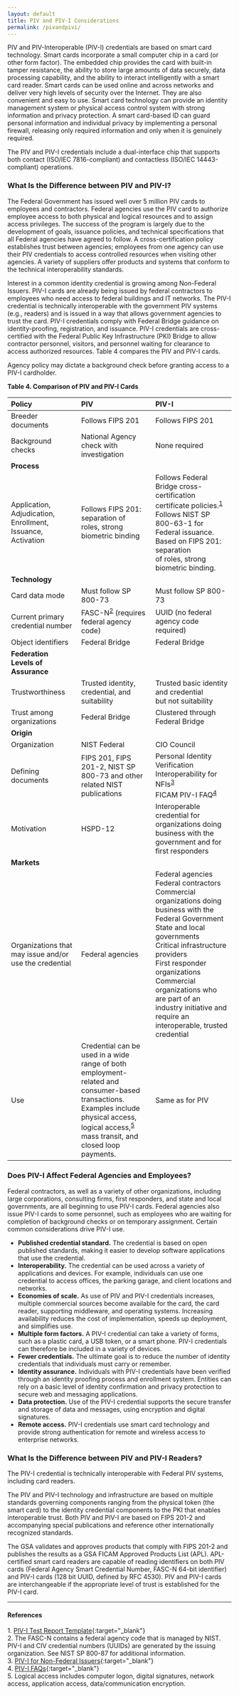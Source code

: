 ```yaml
---
layout: default
title: PIV and PIV-I Considerations
permalink: /pivandpivi/
---
```


PIV and PIV-Interoperable (PIV-I) credentials are based on smart card technology. Smart cards incorporate a small computer chip in a card (or other form factor).  The embedded chip provides the card with built-in tamper resistance, the ability to store large amounts of data securely, data processing capability, and the ability to interact intelligently with a smart card reader. Smart cards can be used online and across networks and deliver very high levels of security over the Internet.  They are also convenient and easy to use.
Smart card technology can provide an identity management system or physical access control system with strong information and privacy protection.  A smart card-based ID can guard personal information and individual privacy by implementing a personal firewall, releasing only required information and only when it is genuinely required.

The PIV and PIV-I credentials include a dual-interface chip that supports both contact (ISO/IEC 7816-compliant) and contactless (ISO/IEC 14443-compliant) operations.

### What Is the Difference between PIV and PIV-I?

The Federal Government has issued well over 5 million PIV cards to employees and contractors.  Federal agencies use the PIV card to authorize employee access to both physical and logical resources and to assign access privileges.  The success of the program is largely due to the development of goals, issuance policies, and technical specifications that all Federal agencies have agreed to follow.  A cross-certification policy establishes trust between agencies; employees from one agency can use their PIV credentials to access controlled resources when visiting other agencies.  A variety of suppliers offer products and systems that conform to the technical interoperability standards.

Interest in a common identity credential is growing among Non-Federal Issuers. PIV-I cards are already being issued by federal contractors to employees who need access to federal buildings and IT networks.  The PIV-I credential is technically interoperable with the government PIV systems (e.g., readers) and is issued in a way that allows government agencies to trust the card.  PIV-I credentials comply with Federal Bridge guidance on identity-proofing, registration, and issuance.  PIV-I credentials are cross-certified with the Federal Public Key Infrastructure (PKI) Bridge to allow contractor personnel, visitors, and personnel waiting for clearance to access authorized resources.  Table 4 compares the PIV and PIV-I cards.

Agency policy may dictate a background check before granting access to a PIV-I cardholder.

**Table 4. Comparison of PIV and PIV-I Cards**

| **Policy** |  **PIV** | **PIV-I** |
| :-------- | :------------ | :----------- |
| Breeder documents  | Follows FIPS 201 |  Follows FIPS 201  |
| Background checks  | National Agency check with investigation <!--Do we mean to say "National Agency Check with Inquiries (NACI)"?--> | None required |
| **Process** |   |   |
| Application, Adjudication,<br>Enrollment, Issuance,<br>Activation  | Follows FIPS 201: separation of<br>roles, strong biometric binding | Follows Federal Bridge cross-certification<br>certificate policies.<sup>[1](#1)</sup><br>Follows NIST SP 800-63-1 <!--800-63-1 is a deprecated and shouldn't be referenced.-->for<br>Federal issuance.<br>Based on FIPS 201: separation<br>of roles, strong biometric binding. |  
| **Technology** |   |  |
| Card data mode  | Must follow SP 800-73 | Must follow SP 800-73  |
| Current primary credential number   | FASC-N<sup>[2](#2)</sup> (requires federal agency code) | UUID (no federal agency code required) |
| Object identifiers  | Federal Bridge | Federal Bridge  |
| **Federation Levels&nbsp;of Assurance** |   |  |
| Trustworthiness   | Trusted identity, credential, and suitability | Trusted basic identity and credential<br>but not suitability |
| Trust among organizations   | Federal Bridge | Clustered through Federal Bridge |
| **Origin** |  |  |
| Organization   | NIST Federal | CIO Council |
| Defining documents   | FIPS 201, FIPS 201-2, NIST SP 800-73 and other related NIST publications | Personal Identity Verification Interoperability for NFIs<sup>[3](#3)</sup><br>FICAM PIV-I FAQ<sup>[4](#4)</sup> |
| Motivation | HSPD-12 | Interoperable credential for organizations doing business with the government and for first responders |
| **Markets** |   |  |
| Organizations that may issue and/or use the credential  | Federal agencies | Federal agencies<br>Federal contractors<br>Commercial organizations doing business with the Federal Government<br>State and local governments<br>Critical infrastructure providers<br>First responder organizations<br>Commercial organizations who are part of an industry initiative and require an interoperable, trusted credential |
| Use  | Credential can be used in a wide range of both employment-related and consumer-based transactions.<br>Examples include physical access, logical access,<sup>[5](#5)</sup> mass transit, and closed loop payments. | Same as for PIV  |

### Does PIV-I Affect Federal Agencies and Employees?

Federal contractors, as well as a variety of other organizations, including large corporations, consulting firms, first responders, and state and local governments, are all beginning to use PIV-I cards.  Federal agencies also issue PIV-I cards to some personnel, such as employees who are waiting for completion of background checks or on temporary assignment.  Certain common considerations drive PIV-I use.

- **Published credential standard.**  The credential is based on open published standards, making it easier to develop software applications that use the credential.
- **Interoperability.** The credential can be used across a variety of applications and devices.  For example, individuals can use one credential to access offices, the parking garage, and client locations and networks.
- **Economies of scale.**  As use of PIV and PIV-I credentials increases, multiple commercial sources become available for the card, the card reader, supporting middleware, and operating systems.  Increasing availability reduces the cost of implementation, speeds up deployment, and simplifies use.
- **Multiple form factors.**  A PIV-I credential can take a variety of forms, such as a plastic card, a USB token, or a smart phone.  PIV-I credentials can therefore be included in a variety of devices.
- **Fewer credentials.**  The ultimate goal is to reduce the number of identity credentials that individuals must carry or remember.
- **Identity assurance.**  Individuals with PIV-I credentials have been verified through an identity proofing process and enrollment system.  Entities can rely on a basic level of identity confirmation and privacy protection to secure web and messaging applications.   
- **Data protection.**  Use of the PIV-I credential supports the secure transfer and storage of data and messages, using encryption and digital signatures.   
- **Remote access.**  PIV-I credentials use smart card technology and provide strong authentication for remote and wireless access to enterprise networks.  

### What Is the Difference between PIV and PIV-I Readers?

The PIV-I credential is technically interoperable with Federal PIV systems, including card readers.  

The PIV and PIV-I technology and infrastructure are based on multiple standards governing components ranging from the physical token (the smart card) to the identity credential components to the PKI that enables interoperable trust.  Both PIV and PIV-I are based on FIPS 201-2 and accompanying special publications and reference other internationally recognized standards.  

The GSA validates and approves products that comply with FIPS 201-2 and publishes the results as a GSA FICAM Approved Products List (APL).  APL-certified smart card readers are capable of reading identifiers on both PIV cards (Federal Agency Smart Credential Number, FASC-N 64-bit identifier) and PIV-I cards (128 bit UUID, defined by RFC 4530).  PIV and PIV-I cards are interchangeable if the appropriate level of trust is established for the PIV-I card.

------
<!--Move all the referenced documents to the Standards and Policies section and delete related footnoting in this section?-->
#### References  

<a name="1">1</a>. [PIV-I Test Report Template](https://www.idmanagement.gov/piv-i_test_report_template-1/){:target="_blank"} <!--Corrected broken link (404). Please verify new link is correct reference.--><br>
<a name="2">2</a>. The FASC-N contains a federal agency code that is managed by NIST.  PIV-I and CIV credential numbers (UUIDs) are generated by the issuing organization.  See NIST SP 800-87 for additional information.<br>
<a name="3">3</a>. [PIV-I for Non-Federal Issuers](https://www.idmanagement.gov/wp-content/uploads/sites/1171/uploads/PIV_IO_NonFed_Issuers.pdf){:target="_blank"} <!--Corrected broken link (404). Please verify new link is correct reference.--><br>
<a name="4">4</a>. [PIV-I FAQs](https://www.idmanagement.gov/wp-content/uploads/sites/1171/uploads/PIV-I_FAQ.pdf){:target="_blank"} <!--Corrected broken link (404). Please verify new link is correct reference.--><br>
<a name="5">5</a>. Logical access includes computer logon, digital signatures, network access, application access, data/communication encryption.<br>
